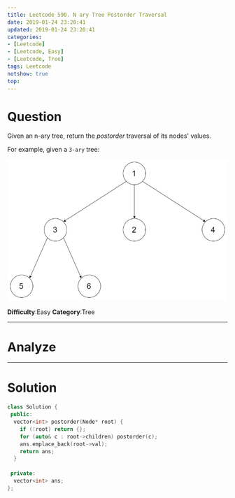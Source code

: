 ```yaml
---
title: Leetcode 590. N ary Tree Postorder Traversal
date: 2019-01-24 23:20:41
updated: 2019-01-24 23:20:41
categories: 
- [Leetcode]
- [Leetcode, Easy]
- [Leetcode, Tree]
tags: Leetcode
notshow: true
top:
---
```


# Question

Given an n-ary tree, return the  _postorder_  traversal of its nodes' values.

For example, given a  `3-ary`  tree:

![](/images/in-post/2019-01-24-Leetcode-590-N-ary-Tree-Postorder-Traversal/2019-01-24-23-21-11.png)

**Difficulty**:Easy
**Category**:Tree

<!-- more -->

------------

# Analyze

------------

# Solution

```cpp
class Solution {
 public:
  vector<int> postorder(Node* root) {
    if (!root) return {};
    for (auto& c : root->children) postorder(c);
    ans.emplace_back(root->val);
    return ans;
  }

 private:
  vector<int> ans;
};
```

<!-- 
------------

# Leetcode Question Summary


------------ -->

